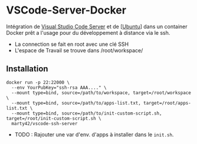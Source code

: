 # VSCode-Server-Docker

Intégration de [Visual Studio Code Server](https://code.visualstudio.com/docs/remote/vscode-server) et de [[Ubuntu](https://hub.docker.com/_/ubuntu)] dans un container Docker prêt a l'usage pour du développement à distance via le ssh.

- La connection se fait en root avec une clé SSH
- L'espace de Travail se trouve dans /root/workspace/

## Installation

```docker
docker run -p 22:22000 \
  --env YourPubKey="ssh-rsa AAA...." \ 
  --mount type=bind, source=/path/to/workspace, target=/root/workspace \
  --mount type=bind, source=/path/to/apps-list.txt, target=/root/apps-list.txt \
  --mount type=bind, source=/path/to/init-custom-script.sh, target=/root/init-custom-script.sh \ 
  marty42/vscode-ssh-server
```

- TODO : Rajouter une var d'env. d'apps à installer dans le `init.sh`.
